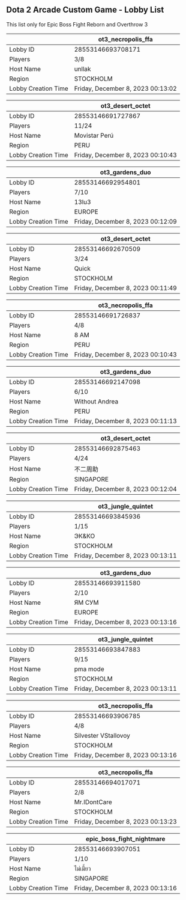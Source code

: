 ## Dota 2 Arcade Custom Game - Lobby List

This list only for Epic Boss Fight Reborn and Overthrow 3

|  | ot3_necropolis_ffa |
| ------ | ------ |
| Lobby ID | 28553146693708171 |
| Players | 3/8 |
| Host Name | unllak |
| Region | STOCKHOLM |
| Lobby Creation Time | Friday, December 8, 2023 00:13:02 |


|  | ot3_desert_octet |
| ------ | ------ |
| Lobby ID | 28553146691727867 |
| Players | 11/24 |
| Host Name | Movistar Perú |
| Region | PERU |
| Lobby Creation Time | Friday, December 8, 2023 00:10:43 |


|  | ot3_gardens_duo |
| ------ | ------ |
| Lobby ID | 28553146692954801 |
| Players | 7/10 |
| Host Name | 13lu3 |
| Region | EUROPE |
| Lobby Creation Time | Friday, December 8, 2023 00:12:09 |


|  | ot3_desert_octet |
| ------ | ------ |
| Lobby ID | 28553146692670509 |
| Players | 3/24 |
| Host Name | Quick |
| Region | STOCKHOLM |
| Lobby Creation Time | Friday, December 8, 2023 00:11:49 |


|  | ot3_necropolis_ffa |
| ------ | ------ |
| Lobby ID | 28553146691726837 |
| Players | 4/8 |
| Host Name | 8 AM |
| Region | PERU |
| Lobby Creation Time | Friday, December 8, 2023 00:10:43 |


|  | ot3_gardens_duo |
| ------ | ------ |
| Lobby ID | 28553146692147098 |
| Players | 6/10 |
| Host Name | Without Andrea |
| Region | PERU |
| Lobby Creation Time | Friday, December 8, 2023 00:11:13 |


|  | ot3_desert_octet |
| ------ | ------ |
| Lobby ID | 28553146692875463 |
| Players | 4/24 |
| Host Name | 不二周助 |
| Region | SINGAPORE |
| Lobby Creation Time | Friday, December 8, 2023 00:12:04 |


|  | ot3_jungle_quintet |
| ------ | ------ |
| Lobby ID | 28553146693845936 |
| Players | 1/15 |
| Host Name | ЭК&КО |
| Region | STOCKHOLM |
| Lobby Creation Time | Friday, December 8, 2023 00:13:11 |


|  | ot3_gardens_duo |
| ------ | ------ |
| Lobby ID | 28553146693911580 |
| Players | 2/10 |
| Host Name | ЯМ СУМ |
| Region | EUROPE |
| Lobby Creation Time | Friday, December 8, 2023 00:13:16 |


|  | ot3_jungle_quintet |
| ------ | ------ |
| Lobby ID | 28553146693847883 |
| Players | 9/15 |
| Host Name | pma mode |
| Region | STOCKHOLM |
| Lobby Creation Time | Friday, December 8, 2023 00:13:11 |


|  | ot3_necropolis_ffa |
| ------ | ------ |
| Lobby ID | 28553146693906785 |
| Players | 4/8 |
| Host Name | Silvester VStallovoy |
| Region | STOCKHOLM |
| Lobby Creation Time | Friday, December 8, 2023 00:13:16 |


|  | ot3_necropolis_ffa |
| ------ | ------ |
| Lobby ID | 28553146694017071 |
| Players | 2/8 |
| Host Name | Mr.IDontCare |
| Region | STOCKHOLM |
| Lobby Creation Time | Friday, December 8, 2023 00:13:23 |


|  | epic_boss_fight_nightmare |
| ------ | ------ |
| Lobby ID | 28553146693907051 |
| Players | 1/10 |
| Host Name | ไม่เมี้ยว |
| Region | SINGAPORE |
| Lobby Creation Time | Friday, December 8, 2023 00:13:16 |


